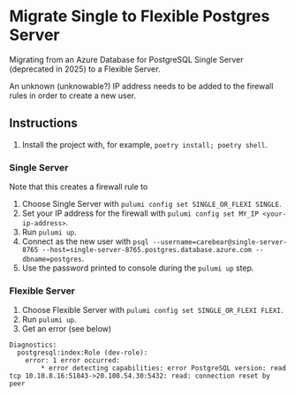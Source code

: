 # Migrate Single to Flexible Postgres Server

Migrating from an Azure Database for PostgreSQL Single Server (deprecated in 2025) to a Flexible Server.

An unknown (unknowable?) IP address needs to be added to the firewall rules in order to create a new user.

## Instructions

1. Install the project with, for example, `poetry install; poetry shell`.

### Single Server

Note that this creates a firewall rule to 

1. Choose Single Server with `pulumi config set SINGLE_OR_FLEXI SINGLE`.
1. Set your IP address for the firewall with `pulumi config set MY_IP <your-ip-address>`.
2. Run `pulumi up`.
3. Connect as the new user with `psql --username=carebear@single-server-8765 --host=single-server-8765.postgres.database.azure.com --dbname=postgres`.
4. Use the password printed to console during the `pulumi up` step.

### Flexible Server

1. Choose Flexible Server with `pulumi config set SINGLE_OR_FLEXI FLEXI`.
2. Run `pulumi up`.
3. Get an error (see below)

```text
Diagnostics:
  postgresql:index:Role (dev-role):
    error: 1 error occurred:
        * error detecting capabilities: error PostgreSQL version: read tcp 10.10.8.16:51843->20.108.54.30:5432: read: connection reset by peer
```

